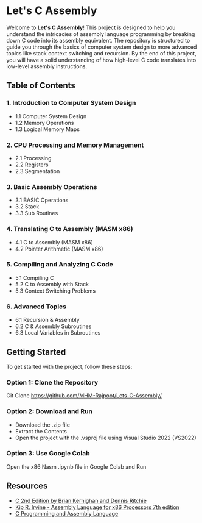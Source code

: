 # Let's C Assembly

Welcome to **Let's C Assembly**! This project is designed to help you understand the intricacies of assembly language programming by breaking down C code into its assembly equivalent. The repository is structured to guide you through the basics of computer system design to more advanced topics like stack context switching and recursion. By the end of this project, you will have a solid understanding of how high-level C code translates into low-level assembly instructions.

## Table of Contents

### 1. Introduction to Computer System Design
   - 1.1 Computer System Design
   - 1.2 Memory Operations
   - 1.3 Logical Memory Maps

### 2. CPU Processing and Memory Management
   - 2.1 Processing
   - 2.2 Registers
   - 2.3 Segmentation

### 3. Basic Assembly Operations
   - 3.1 BASIC Operations
   - 3.2 Stack
   - 3.3 Sub Routines

### 4. Translating C to Assembly (MASM x86)
   - 4.1 C to Assembly (MASM x86)
   - 4.2 Pointer Arithmetic (MASM x86)

### 5. Compiling and Analyzing C Code
   - 5.1 Compiling C
   - 5.2 C to Assembly with Stack
   - 5.3 Context Switching Problems

### 6. Advanced Topics
   - 6.1 Recursion & Assembly
   - 6.2 C & Assembly Subroutines
   - 6.3 Local Variables in Subroutines

## Getting Started

To get started with the project, follow these steps:

   ### Option 1: Clone the Repository
   Git Clone <https://github.com/MHM-Rajpoot/Lets-C-Assembly/>
   
   ### Option 2: Download and Run
   - Download the .zip file
   - Extract the Contents
   - Open the project with the .vsproj file using Visual Studio 2022 (VS2022)
   
   ### Option 3: Use Google Colab
   Open the x86 Nasm .ipynb file in Google Colab and Run

## Resources

 - [ C 2nd Edition by Brian Kernighan and Dennis Ritchie ](https://github.com/MHM-Rajpoot/Lets-C-Assembly/blob/main/meta/C%20%202nd%20Edition%20by%20Brian%20Kernighan%20and%20Dennis%20Ritchie%20Copy.pdf)
 - [ Kip R. Irvine - Assembly Language for x86 Processors 7th edition ](https://github.com/MHM-Rajpoot/Lets-C-Assembly/blob/main/meta/Kip%20R.%20Irvine%20-%20Assembly%20Language%20for%20x86%20Processors%207th%20edition%20Free.pdf.pdf)
 - [ C Programming and Assembly Language ](https://www.youtube.com/watch?v=vydldXpA6ec&list=PLyqSpQzTE6M8O9Oy9t-yhiAUXOi-rmTp_)

